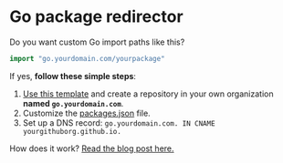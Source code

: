 # Go package redirector

Do you want custom Go import paths like this?

```go
import "go.yourdomain.com/yourpackage"
```

If yes, **follow these simple steps**:

1. [Use this template](https://github.com/haveyoudebuggedit/go-custom-import-paths/generate) and create a repository in your own organization **named `go.yourdomain.com`**.
2. Customize the [packages.json](packages.json) file.
3. Set up a DNS record: `go.yourdomain.com. IN CNAME yourgithuborg.github.io.`

How does it work? [Read the blog post here.](https://debugged.it/blog/custom-go-import-paths)

